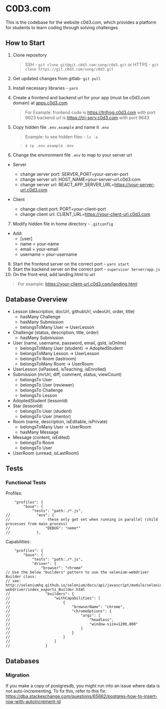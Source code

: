 # C0D3.com

This is the codebase for the website c0d3.com, which provides a platform for students to learn coding through solving challenges

## How to Start

1. Clone repository
   > SSH - `git clone git@git.c0d3.com:song/c0d3.git`
   or
   > HTTPS - `git clone https://git.c0d3.com/song/c0d3.git`
2. Get updated changes from gitlab- `git pull`
3. Install necessary libraries - `yarn`
4. Create a frontend and backend url for your app (must be c0d3.com domain) at [apps.c0d3.com](https://apps.c0d3.com)
   > For Example:
   > frontend code is https://trifrog.c0d3.com with port 9623
   > backend url is https://tri-serv.c0d3.com with port 9643
5. Copy hidden file `.env.example` and name it `.env`
   > Example: to see hidden files - `ls -a`

   > `$ cp .env.example .env`
6. Change the environment file `.env` to map to your server url
   
*  Server 
   - change server port: SERVER_PORT=your-server-port
   - change server url: HOST_NAME=your-server-url.c0d3.com
   - change server url: REACT_APP_SERVER_URL=https://your-server-url.c0d3.com

*  Client
   - change client port: PORT=your-client-port
   - change client url: CLIENT_URL=https://your-client-url.c0d3.com
7. Modify hidden file in home directory - `.gitconfig`
*  Add:
   - [user]
   - name = your-name
   - email = your-email
   - username = your-username
8. Start the frontend server on the correct port - `yarn start`
9. Start the backend server on the correct port - `supervisor Server/app.js`
10. On the front-end, add landing.html to url
   > For example: https://your-client-url.c0d3.com/landing.html

## Database Overview

- Lesson (description, docUrl, githubUrl, videoUrl, order, title)
  - hasMany Challenge
  - hasMany Submission
  - belongsToMany User -> UserLesson
- Challenge (status, description, title, order)
  - hasMany Submission
- User (name, username, password, email, gsId, isOnline)
  - belongsToMany User (student) -> AdoptedStudent
  - belongsToMany Lesson -> UserLesson
  - belongsTo Room (lastroom)
  - belongsToMany Room -> UserRoom
- UserLesson (isPassed, isTeaching, isEnrolled)
- Submission (mrUrl, diff, comment, status, viewCount)
  - belongsTo User
  - belongsTo User (reviewer)
  - belongsTo Challenge
  - belongsTo Lesson
- AdoptedStudent (lessonId)
- Star (lessonId)
  - belongsTo User (student)
  - belongsTo User (mentor)
- Room (name, description, isEditable, isPrivate)
  - belongsToMany User -> UserRoom
  - hasMany Message
- Message (content, isEdited)
  - belongsTo Room
  - belongsTo User
- UserRoom (unread, isLastRoom)

## Tests

### Functional Tests

Profiles:

```
    "profiles": {
        "base": {
            "tests": "path:./*.js",
//            "env": {
//                 these only get set when running in parallel (child processes from main process)
//                "DEBUG": "nemo*"
//            },
```

Capabilities:

```
    "profiles": {
        "base": {
            "tests": "path:./*.js",
            "driver": {
                "browser": "chrome"
// Use the below "builders" pattern to use the selenium-webdriver Builder class:
// see: http://seleniumhq.github.io/selenium/docs/api/javascript/module/selenium-webdriver/index_exports_Builder.html
//                "builders": {
//                    "withCapabilities": [
//                        {
//                            "browserName": "chrome",
//                            "chromeOptions": {
//                                "args": [
//                                    "headless",
//                                    "window-size=1200,800"
//                                ]
//                            }
//                        }
//                    ]
//                }
```

## Databases

### Migration

If you make a copy of postgresdb, you might run into an issue where data is not auto-incrementing. To fix this, refer to this fix: https://dba.stackexchange.com/questions/65662/postgres-how-to-insert-row-with-autoincrement-id
